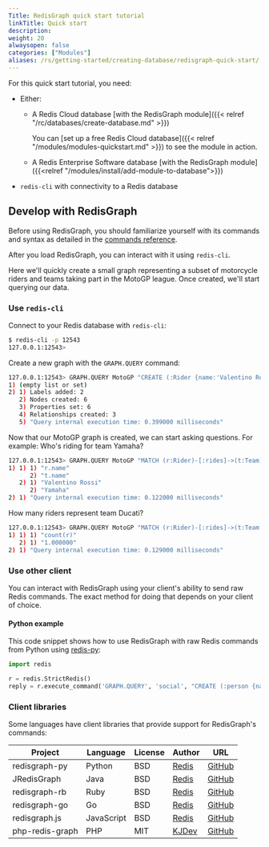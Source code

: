 ```yaml
---
Title: RedisGraph quick start tutorial
linkTitle: Quick start
description:
weight: 20
alwaysopen: false
categories: ["Modules"]
aliases: /rs/getting-started/creating-database/redisgraph-quick-start/
---
```

For this quick start tutorial, you need:

- Either:
    - A Redis Cloud database [with the RedisGraph module]({{< relref "/rc/databases/create-database.md" >}})

        You can [set up a free Redis Cloud database]({{< relref "/modules/modules-quickstart.md" >}}) to see the module in action.
    - A Redis Enterprise Software database [with the RedisGraph module]({{<relref "/modules/install/add-module-to-database">}})
- `redis-cli` with connectivity to a Redis database

## Develop with RedisGraph

Before using RedisGraph, you should familiarize yourself with its commands and syntax as detailed in the
[commands reference](https://oss.redis.com/redisgraph/commands/).

After you load RedisGraph, you can interact with it using `redis-cli`.

Here we'll quickly create a small graph representing a subset of motorcycle riders and teams
taking part in the MotoGP league. Once created, we'll start querying our data.

### Use `redis-cli`

Connect to your Redis database with `redis-cli`:

```sh
$ redis-cli -p 12543
127.0.0.1:12543>
```

Create a new graph with the `GRAPH.QUERY` command:

```sh
127.0.0.1:12543> GRAPH.QUERY MotoGP "CREATE (:Rider {name:'Valentino Rossi'})-[:rides]->(:Team {name:'Yamaha'}), (:Rider {name:'Dani Pedrosa'})-[:rides]->(:Team {name:'Honda'}), (:Rider {name:'Andrea Dovizioso'})-[:rides]->(:Team {name:'Ducati'})"
1) (empty list or set)
2) 1) Labels added: 2
   2) Nodes created: 6
   3) Properties set: 6
   4) Relationships created: 3
   5) "Query internal execution time: 0.399000 milliseconds"
```

Now that our MotoGP graph is created, we can start asking questions. For example:
Who's riding for team Yamaha?

```sh
127.0.0.1:12543> GRAPH.QUERY MotoGP "MATCH (r:Rider)-[:rides]->(t:Team) WHERE t.name = 'Yamaha' RETURN r,t"
1) 1) 1) "r.name"
      2) "t.name"
   2) 1) "Valentino Rossi"
      2) "Yamaha"
2) 1) "Query internal execution time: 0.122000 milliseconds"
```

How many riders represent team Ducati?

```sh
127.0.0.1:12543> GRAPH.QUERY MotoGP "MATCH (r:Rider)-[:rides]->(t:Team {name:'Ducati'}) RETURN count(r)"
1) 1) 1) "count(r)"
   2) 1) "1.000000"
2) 1) "Query internal execution time: 0.129000 milliseconds"
```

### Use other client

You can interact with RedisGraph using your client's ability to send raw Redis commands.
The exact method for doing that depends on your client of choice.

#### Python example

This code snippet shows how to use RedisGraph with raw Redis commands from Python using
[redis-py](https://github.com/andymccurdy/redis-py):

```python
import redis

r = redis.StrictRedis()
reply = r.execute_command('GRAPH.QUERY', 'social', "CREATE (:person {name:'roi', age:33, gender:'male', status:'married')")
```

### Client libraries

Some languages have client libraries that provide support for RedisGraph's commands:

| Project | Language | License | Author | URL |
| ------- | -------- | ------- | ------ | --- |
| redisgraph-py | Python | BSD | [Redis](https://redislabs.com) | [GitHub](https://github.com/RedisLabs/redisgraph-py) |
| JRedisGraph | Java | BSD | [Redis](https://redislabs.com) | [GitHub](https://github.com/RedisLabs/JRedisGraph) |
| redisgraph-rb | Ruby | BSD | [Redis](https://redislabs.com) | [GitHub](https://github.com/RedisLabs/redisgraph-rb) |
| redisgraph-go | Go | BSD | [Redis](https://redislabs.com) | [GitHub](https://github.com/RedisLabs/redisgraph-go) |
| redisgraph.js | JavaScript | BSD | [Redis](https://redislabs.com) | [GitHub](https://github.com/RedisLabs/redisgraph.js) |
| php-redis-graph | PHP | MIT | [KJDev](https://github.com/kjdev) | [GitHub](https://github.com/kjdev/php-redis-graph) |
